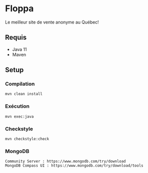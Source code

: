# Floppa

Le meilleur site de vente anonyme au Québec!

## Requis

- Java 11
- Maven

## Setup

### Compilation

```
mvn clean install
```

### Exécution

```
mvn exec:java
```

### Checkstyle
```
mvn checkstyle:check
```

### MongoDB
```
Community Server : https://www.mongodb.com/try/download
MongoDB Compass UI : https://www.mongodb.com/try/download/tools
```